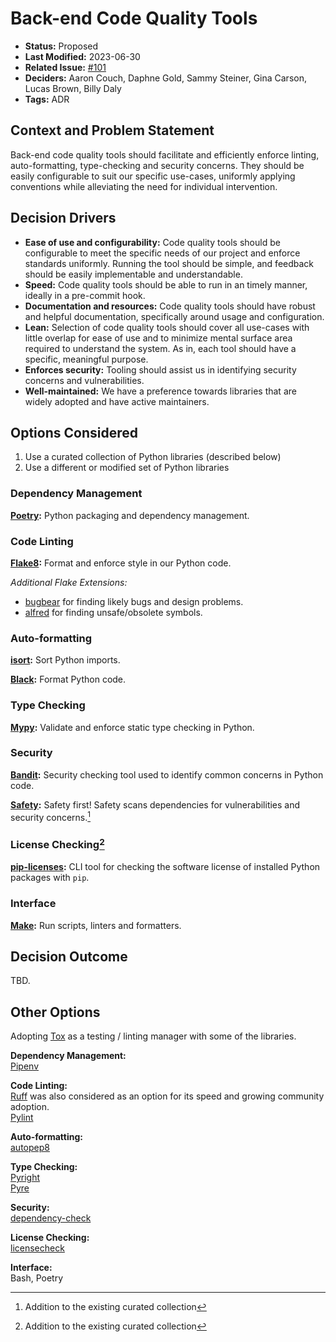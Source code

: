 # Back-end Code Quality Tools

- **Status:** Proposed
- **Last Modified:** 2023-06-30
- **Related Issue:** [#101](https://github.com/HHS/grants-api/issues/101)
- **Deciders:** Aaron Couch, Daphne Gold, Sammy Steiner, Gina Carson, Lucas Brown, Billy Daly
- **Tags:** ADR

## Context and Problem Statement

Back-end code quality tools should facilitate and efficiently enforce linting, auto-formatting, type-checking and security concerns. They should be easily configurable to suit our specific use-cases, uniformly applying conventions while alleviating the need for individual intervention.

## Decision Drivers <!-- RECOMMENDED -->

- **Ease of use and configurability:** Code quality tools should be configurable to meet the specific needs of our project and enforce standards uniformly. Running the tool should be simple, and feedback should be easily implementable and understandable.
- **Speed:** Code quality tools should be able to run in an timely manner, ideally in a pre-commit hook.
- **Documentation and resources:** Code quality tools should have robust and helpful documentation, specifically around usage and configuration.
- **Lean:** Selection of code quality tools should cover all use-cases with little overlap for ease of use and to minimize mental surface area required to understand the system. As in, each tool should have a specific, meaningful purpose.
- **Enforces security:** Tooling should assist us in identifying security concerns and vulnerabilities.
- **Well-maintained:** We have a preference towards libraries that are widely adopted and have active maintainers.

## Options Considered

1. Use a curated collection of Python libraries (described below)
2. Use a different or modified set of Python libraries

### Dependency Management

**[Poetry](https://python-poetry.org/docs/):** Python packaging and dependency management.  
### Code Linting

**[Flake8](https://flake8.pycqa.org/en/latest/#):** Format and enforce style in our Python code.  

*Additional Flake Extensions:*
- [bugbear](https://pypi.org/project/flake8-bugbear/) for finding likely bugs and design problems.
- [alfred](https://pypi.org/project/flake8-alfred/) for finding unsafe/obsolete symbols.

### Auto-formatting

**[isort](https://pycqa.github.io/isort/):** Sort Python imports.  

**[Black](https://github.com/psf/black):** Format Python code.  

### Type Checking

**[Mypy](https://mypy-lang.org/):** Validate and enforce static type checking in Python.  
### Security

**[Bandit](https://bandit.readthedocs.io/en/latest/):** Security checking tool used to identify common concerns in Python code.  

**[Safety](https://docs.pyup.io/docs/getting-started-with-safety-cli):** Safety first! Safety scans dependencies for vulnerabilities and security concerns.[^*]  

### License Checking[^*]

**[pip-licenses](https://github.com/raimon49/pip-licenses):** CLI tool for checking the software license of installed Python packages with `pip`.  

### Interface

**[Make](https://www.gnu.org/software/make/manual/make.html):** Run scripts, linters and formatters.  

## Decision Outcome <!-- REQUIRED -->

TBD.

## Other Options

Adopting [Tox](https://tox.wiki/en/latest/) as a testing / linting manager with some of the libraries.

**Dependency Management:**  
[Pipenv](https://pipenv.pypa.io/en/latest/)

**Code Linting:**  
[Ruff](https://github.com/astral-sh/ruff) was also considered as an option for its speed and growing community adoption.  
[Pylint](https://pypi.org/project/pylint/)

**Auto-formatting:**  
[autopep8](https://pypi.org/project/autopep8/)

**Type Checking:**  
[Pyright](https://microsoft.github.io/pyright/#/)  
[Pyre](https://pyre-check.org/)

**Security:**  
[dependency-check](https://pypi.org/project/dependency-check/)

**License Checking:**  
[licensecheck](https://pypi.org/project/licensecheck/)

**Interface:**  
Bash, Poetry

[^*]: Addition to the existing curated collection